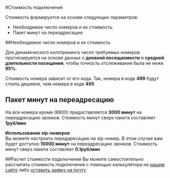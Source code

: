 #Стоимость подключения

Стоимость формируется на основе следующих параметров:

+ Необходимое число номеров и их стоимость.
+ Пакет минут на переадресацию

##Необходимое число номеров и их стоимость

Для динамического коллтрекинга число требуемых номеров прогнозируется на основе данных о **дневной посещаемости** и **средней длительности посещения**, чтобы точность отслеживания была не ниже **95%**.

Стоимость номера зависит от его кода. Так, номера в коде **499** будут стоить дешевле, чем номера в коде **495**

## Пакет минут на переадресацию

На все номера кроме (8800) предоставляется **3000 минут** на переадресацию звонков. Стоимость минут сверх пакета составляет **1руб/мин**

**Использование sip-номеров**<br/>
Вы можете настроить передаресацию на sip-номер. В этом случае вам будет доступно **10000 минут** на переадресацию звонков. Стоимость минут сверз пакета составляет **0.1руб/мин**

##Расчет стоимости подключения
Вы можете самостоятельно рассчитать стоимость подключения с помощью калькулятора на <a href="http://k50.ru/servisy/k50-tracker/" target="_blank">нашем сайте</a> либо <a href="mailto:welcome@k50.ru" target="_blank">оставить заявку на почту</a>